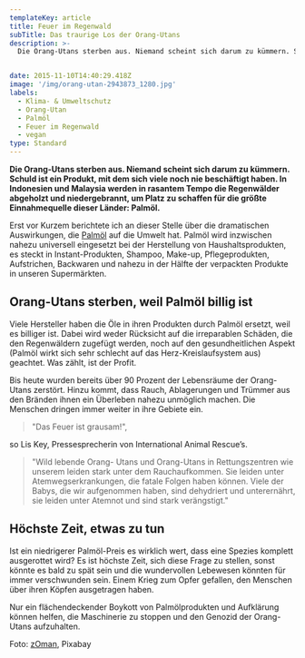 ```yaml
---
templateKey: article
title: Feuer im Regenwald
subTitle: Das traurige Los der Orang-Utans
description: >-
  Die Orang-Utans sterben aus. Niemand scheint sich darum zu kümmern. Schuld ist ein Produkt, mit dem sich viele noch nie beschäftigt haben: Palmöl.


date: 2015-11-10T14:40:29.418Z
image: '/img/orang-utan-2943873_1280.jpg'
labels:
  - Klima- & Umweltschutz
  - Orang-Utan
  - Palmöl
  - Feuer im Regenwald
  - vegan
type: Standard
---
```


**Die Orang-Utans sterben aus. Niemand scheint sich darum zu kümmern. Schuld ist ein Produkt, mit dem sich viele noch nie beschäftigt haben. In Indonesien und Malaysia werden in rasantem Tempo die Regenwälder abgeholzt und niedergebrannt, um Platz zu schaffen für die größte Einnahmequelle dieser Länder: Palmöl.**

Erst vor Kurzem berichtete ich an dieser Stelle über die dramatischen Auswirkungen, die [Palmöl](/2015/05/palmoel/) auf die Umwelt hat. Palmöl wird inzwischen nahezu universell eingesetzt bei der Herstellung von Haushaltsprodukten, es steckt in Instant-Produkten, Shampoo, Make-up, Pflegeprodukten, Aufstrichen, Backwaren und nahezu in der Hälfte der verpackten Produkte in unseren Supermärkten.

## Orang-Utans sterben, weil Palmöl billig ist

Viele Hersteller haben die Öle in ihren Produkten durch Palmöl ersetzt, weil es billiger ist. Dabei wird weder Rücksicht auf die irreparablen Schäden, die den Regenwäldern zugefügt werden, noch auf den gesundheitlichen Aspekt (Palmöl wirkt sich sehr schlecht auf das Herz-Kreislaufsystem aus) geachtet. Was zählt, ist der Profit.

Bis heute wurden bereits über 90 Prozent der Lebensräume der Orang-Utans zerstört. Hinzu kommt, dass Rauch, Ablagerungen und Trümmer aus den Bränden ihnen ein Überleben nahezu unmöglich machen. Die Menschen dringen immer weiter in ihre Gebiete ein.

> "Das Feuer ist grausam!",

so Lis Key, Pressesprecherin von International Animal Rescue’s.

> "Wild lebende Orang- Utans und Orang-Utans in Rettungszentren wie unserem leiden stark unter dem Rauchaufkommen. Sie leiden unter Atemwegserkrankungen, die fatale Folgen haben können. Viele der Babys, die wir aufgenommen haben, sind dehydriert und unterernährt, sie leiden unter Atemnot und sind stark verängstigt."

## Höchste Zeit, etwas zu tun

Ist ein niedrigerer Palmöl-Preis es wirklich wert, dass eine Spezies komplett ausgerottet wird? Es ist höchste Zeit, sich diese Frage zu stellen, sonst könnte es bald zu spät sein und die wundervollen Lebewesen könnten für immer verschwunden sein. Einem Krieg zum Opfer gefallen, den Menschen über ihren Köpfen ausgetragen haben.

Nur ein flächendeckender Boykott von Palmölprodukten und Aufklärung können helfen, die Maschinerie zu stoppen und den Genozid der Orang-Utans aufzuhalten.

Foto: [zOman](https://pixabay.com/users/z0man-6079540/), Pixabay
